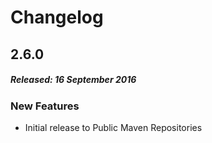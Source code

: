 # Changelog

## 2.6.0
##### Released: 16 September 2016

### New Features

* Initial release to Public Maven Repositories



